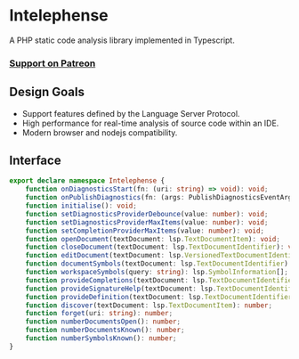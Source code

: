 # Intelephense

A PHP static code analysis library implemented in Typescript.

### [Support on Patreon](https://www.patreon.com/bmewburn)

## Design Goals

* Support features defined by the Language Server Protocol.
* High performance for real-time analysis of source code within an IDE.
* Modern browser and nodejs compatibility.

## Interface

```typescript
export declare namespace Intelephense {
    function onDiagnosticsStart(fn: (uri: string) => void): void;
    function onPublishDiagnostics(fn: (args: PublishDiagnosticsEventArgs) => void): void;
    function initialise(): void;
    function setDiagnosticsProviderDebounce(value: number): void;
    function setDiagnosticsProviderMaxItems(value: number): void;
    function setCompletionProviderMaxItems(value: number): void;
    function openDocument(textDocument: lsp.TextDocumentItem): void;
    function closeDocument(textDocument: lsp.TextDocumentIdentifier): void;
    function editDocument(textDocument: lsp.VersionedTextDocumentIdentifier, contentChanges: lsp.TextDocumentContentChangeEvent[]): void;
    function documentSymbols(textDocument: lsp.TextDocumentIdentifier): lsp.SymbolInformation[];
    function workspaceSymbols(query: string): lsp.SymbolInformation[];
    function provideCompletions(textDocument: lsp.TextDocumentIdentifier, position: lsp.Position): lsp.CompletionList;
    function provideSignatureHelp(textDocument: lsp.TextDocumentIdentifier, position: lsp.Position): lsp.SignatureHelp;
    function provideDefinition(textDocument: lsp.TextDocumentIdentifier, position: lsp.Position): lsp.Location;
    function discover(textDocument: lsp.TextDocumentItem): number;
    function forget(uri: string): number;
    function numberDocumentsOpen(): number;
    function numberDocumentsKnown(): number;
    function numberSymbolsKnown(): number;
}
```
